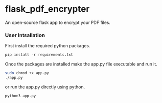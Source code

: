 # flask_pdf_encrypter
An open-source flask app to encrypt your PDF files.

### User Intsallation

First install the required python packages.
```py
pip install -r requirements.txt
```

Once the packages are installed make the app.py file executable and run it.

```sh
sudo chmod +x app.py
./app.py
```

or run the app.py directly using python.

```sh
python3 app.py
```
